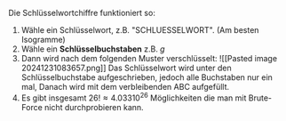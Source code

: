 Die Schlüsselwortchiffre funktioniert so:
1. Wähle ein Schlüsselwort, z.B. "SCHLUESSELWORT". (Am besten Isogramme)
2. Wähle ein **Schlüsselbuchstaben** z.B. $g$
3. Dann wird nach dem folgenden Muster verschlüsselt:
![[Pasted image 20241231083657.png]]
	Das Schlüsselwort wird unter den Schlüsselbuchstabe aufgeschrieben, jedoch alle Buchstaben nur ein mal, Danach wird mit dem verbleibenden ABC aufgefüllt.
3. Es gibt insgesamt $26!\approx{4}.03310^{26}$ Möglichkeiten die man mit Brute-Force nicht durchprobieren kann.
